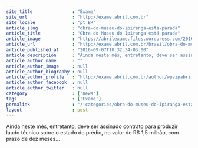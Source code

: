 ```yaml
---
site_title               : "Exame"
site_url                 : "http://exame.abril.com.br"
site_locale              : "pt_BR"
article_slug             : "obra-do-museu-do-ipiranga-esta-parada"
article_title            : "Obra do Museu do Ipiranga está parada"
article_image            : "https://abrilexame.files.wordpress.com/2016/09/size_960_16_9_ipiranga16.jpg?quality=70&strip=all&w=960"
article_url              : "http://exame.abril.com.br/brasil/obra-do-museu-do-ipiranga-esta-parada/"
article_published_at     : "2016-09-07T10:32:34-03:00"
article_description      : "Ainda neste mês, entretanto, deve ser assinado contrato para produzir laudo técnico sobre o estado do prédio, no valor de R$ 1,5 milhão, com prazo de dez meses..."
article_author_name      : ""
article_author_image     : null
article_author_biography : null
article_author_profile   : "http://exame.abril.com.br/author/wpvipabril/"
article_author_facebook  : null
article_author_twitter   : null
category                 : ['news']
tags                     : ['Exame']
permalink                : "/:categories/obra-do-museu-do-ipiranga-esta-parada/"
layout                   : post
---
```


Ainda neste mês, entretanto, deve ser assinado contrato para produzir laudo técnico sobre o estado do prédio, no valor de R$ 1,5 milhão, com prazo de dez meses...
